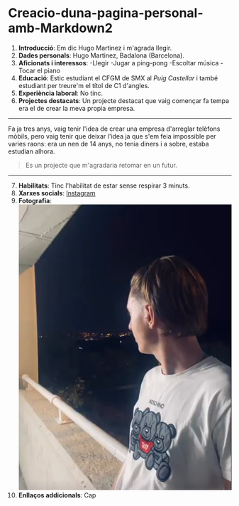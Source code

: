 # Creacio-duna-pagina-personal-amb-Markdown2
1. **Introducció**: Em dic Hugo Martinez i m'agrada llegir.
2. **Dades personals**: Hugo Martinez, Badalona (Barcelona).
3. **Aficionats i interessos**: 
-Llegir
-Jugar a ping-pong
-Escoltar música
-Tocar el piano
4. **Educació**: Estic estudiant el CFGM de SMX al *Puig Castellar* i també estudiant per treure'm el títol de C1 d'angles.
5. **Experiència laboral**: No tinc.
6. **Projectes destacats**: Un projecte destacat que vaig començar fa tempa era el de crear la meva propia empresa.
-------------------------------------------------------------------------------
Fa ja tres anys, vaig tenir l'idea de crear una empresa d'arreglar telèfons mòbils, pero vaig tenir que deixar l'idea ja que s'em feia impossible per varies raons: era un nen de 14 anys, no tenia diners i a sobre, estaba estudian alhora.

>Es un projecte que m'agradaria retomar en un futur.
--------------------------------------------------------------------------------
7. **Habilitats**: Tinc l'habilitat de estar sense respirar 3 minuts.
8. **Xarxes socials**: 
[Instagram](https://www.instagram.com/huugo.martiinez/)
9. **Fotografia**: ![La meva fotografia](la-meva-foto.png)
10. **Enllaços addicionals**: Cap

